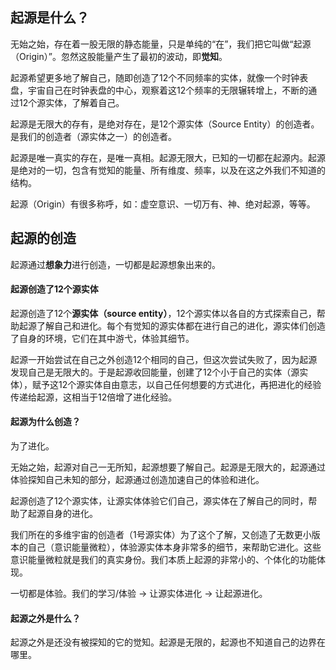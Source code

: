## 起源是什么？

无始之始，存在着一股无限的静态能量，只是单纯的“在”，我们把它叫做“起源（Origin）”。忽然这股能量产生了最初的波动，即**觉知**。

起源希望更多地了解自己，随即创造了12个不同频率的实体，就像一个时钟表盘，宇宙自己在时钟表盘的中心，观察着这12个频率的无限辗转增上，不断的通过12个源实体，了解着自己。

起源是无限大的存有，是绝对存在，是12个源实体（Source Entity）的创造者。是我们的创造者（源实体之一）的创造者。

起源是唯一真实的存在，是唯一真相。起源无限大，已知的一切都在起源内。起源是绝对的一切，包含有觉知的能量、所有维度、频率，以及在这之外我们不知道的结构。

起源（Origin）有很多称呼，如：虚空意识、一切万有、神、绝对起源，等等。

## 起源的创造

起源通过**想象力**进行创造，一切都是起源想象出来的。

#### 起源创造了12个源实体

起源创造了12个**源实体（source entity）**，12个源实体以各自的方式探索自己，帮助起源了解自己和进化。每个有觉知的源实体都在进行自己的进化，源实体们创造了自身的环境，它们在其中游弋，体验其细节。

起源一开始尝试在自己之外创造12个相同的自己，但这次尝试失败了，因为起源发现自己是无限大的。于是起源收回能量，创建了12个小于自己的实体（源实体），赋予这12个源实体自由意志，以自己任何想要的方式进化，再把进化的经验传递给起源，这相当于12倍增了进化经验。

#### 起源为什么创造？

为了进化。

无始之始，起源对自己一无所知，起源想要了解自己。起源是无限大的，起源通过体验探知自己未知的部分，起源通过创造加速自己的体验和进化。

起源创造了12个源实体，让源实体体验它们自己，源实体在了解自己的同时，帮助了起源自身的进化。

我们所在的多维宇宙的创造者（1号源实体）为了这个了解，又创造了无数更小版本的自己（意识能量微粒），体验源实体本身非常多的细节，来帮助它进化。这些意识能量微粒就是我们的真实身份。我们本质上起源的非常小的、个体化的功能体现。

一切都是体验。我们的学习/体验 -> 让源实体进化 -> 让起源进化。

#### 起源之外是什么？

起源之外是还没有被探知的它的觉知。起源是无限的，起源也不知道自己的边界在哪里。